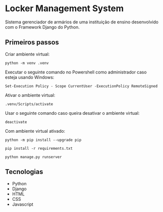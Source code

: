 # Locker Management System

Sistema gerenciador de armários de uma instituição de ensino desenvolvido com o Framework Django do Python.

## Primeiros passos

Criar ambiente virtual:
```
python -m venv .venv
```

Executar o seguinte comando no Powershell como administrador caso esteja usando Windows:
```
Set-Execution Policy - Scope CurrentUser -ExecutionPolicy RemoteSigned
```

Ativar o ambiente virtual:
```
.venv/Scripts/activate
```

Usar o seguinte comando caso queira desativar o ambiente virtual:
```
deactivate
```

Com ambiente virtual ativado:
```
python -m pip install --upgrade pip
```
```
pip install -r requirements.txt
```
```
python manage.py runserver
```

## Tecnologias
- Python
- Django
- HTML
- CSS
- Javascript
